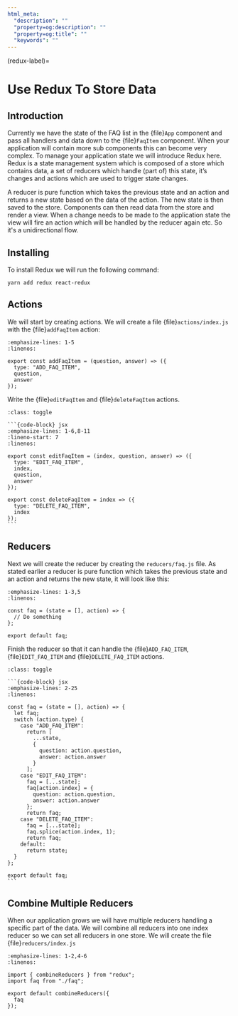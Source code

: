 ```yaml
---
html_meta:
  "description": ""
  "property=og:description": ""
  "property=og:title": ""
  "keywords": ""
---
```


(redux-label)=

# Use Redux To Store Data

## Introduction

Currently we have the state of the FAQ list in the {file}`App` component and pass all handlers and data down to the {file}`FaqItem` component.
When your application will contain more sub components this can become very complex.
To manage your application state we will introduce Redux here.
Redux is a state management system which is composed of a store which contains data,
a set of reducers which handle (part of) this state, it’s changes and actions which are used to trigger state changes.

A reducer is pure function which takes the previous state and an action and returns a new state based on the data of the action.
The new state is then saved to the store.
Components can then read data from the store and render a view.
When a change needs to be made to the application state the view will fire an action which will be handled by the reducer again etc.
So it's a unidirectional flow.

## Installing

To install Redux we will run the following command:

```shell
yarn add redux react-redux
```

## Actions

We will start by creating actions.
We will create a file {file}`actions/index.js` with the {file}`addFaqItem` action:

```{code-block} jsx
:emphasize-lines: 1-5
:linenos:

export const addFaqItem = (question, answer) => ({
  type: "ADD_FAQ_ITEM",
  question,
  answer
});
```

Write the {file}`editFaqItem` and {file}`deleteFaqItem` actions.

````{admonition} Solution
:class: toggle

```{code-block} jsx
:emphasize-lines: 1-6,8-11
:lineno-start: 7
:linenos:

export const editFaqItem = (index, question, answer) => ({
  type: "EDIT_FAQ_ITEM",
  index,
  question,
  answer
});

export const deleteFaqItem = index => ({
  type: "DELETE_FAQ_ITEM",
  index
});
```
````

## Reducers

Next we will create the reducer by creating the `reducers/faq.js` file.
As stated earlier a reducer is pure function which takes the previous state and an action and returns the new state,
it will look like this:

```{code-block} jsx
:emphasize-lines: 1-3,5
:linenos:

const faq = (state = [], action) => {
  // Do something
};

export default faq;
```

Finish the reducer so that it can handle the {file}`ADD_FAQ_ITEM`,
{file}`EDIT_FAQ_ITEM` and {file}`DELETE_FAQ_ITEM` actions.

````{admonition} Solution
:class: toggle

```{code-block} jsx
:emphasize-lines: 2-25
:linenos:

const faq = (state = [], action) => {
  let faq;
  switch (action.type) {
    case "ADD_FAQ_ITEM":
      return [
        ...state,
        {
          question: action.question,
          answer: action.answer
        }
      ];
    case "EDIT_FAQ_ITEM":
      faq = [...state];
      faq[action.index] = {
        question: action.question,
        answer: action.answer
      };
      return faq;
    case "DELETE_FAQ_ITEM":
      faq = [...state];
      faq.splice(action.index, 1);
      return faq;
    default:
      return state;
  }
};

export default faq;
```
````

## Combine Multiple Reducers

When our application grows we will have multiple reducers handling a specific part of the data.
We will combine all reducers into one index reducer so we can set all reducers in one store.
We will create the file {file}`reducers/index.js`

```{code-block} jsx
:emphasize-lines: 1-2,4-6
:linenos:

import { combineReducers } from "redux";
import faq from "./faq";

export default combineReducers({
  faq
});
```
